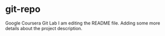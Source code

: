 # git-repo
Google Coursera Git Lab
I am editing the README file. Adding some more details about the project description.
